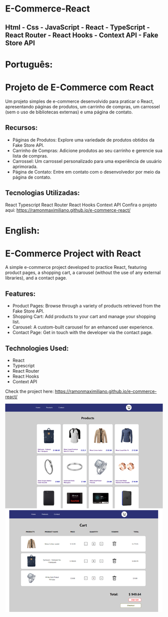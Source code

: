 # E-Commerce-React

## Html - Css - JavaScript - React - TypeScript - React Router - React Hooks - Context API - Fake Store API

# Português:
# Projeto de E-Commerce com React
Um projeto simples de e-commerce desenvolvido para praticar o React, apresentando páginas de produtos, um carrinho de compras, um carrossel (sem o uso de bibliotecas externas) e uma página de contato.

## Recursos:
- Páginas de Produtos: Explore uma variedade de produtos obtidos da Fake Store API.
- Carrinho de Compras: Adicione produtos ao seu carrinho e gerencie sua lista de compras.
- Carrossel: Um carrossel personalizado para uma experiência de usuário aprimorada.
- Página de Contato: Entre em contato com o desenvolvedor por meio da página de contato.

## Tecnologias Utilizadas:
React
Typescript
React Router
React Hooks
Context API
Confira o projeto aqui:
https://ramonmaximiliano.github.io/e-commerce-react/

# English:
# E-Commerce Project with React
A simple e-commerce project developed to practice React, featuring product pages, a shopping cart, a carousel (without the use of any external libraries), and a contact page.

## Features:
- Product Pages: Browse through a variety of products retrieved from the Fake Store API.
- Shopping Cart: Add products to your cart and manage your shopping list.
- Carousel: A custom-built carousel for an enhanced user experience.
- Contact Page: Get in touch with the developer via the contact page.

## Technologies Used:
- React
- Typescript
- React Router
- React Hooks
- Context API

Check the project here:
https://ramonmaximiliano.github.io/e-commerce-react/

![My Image](interface.png)

